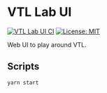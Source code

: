 # VTL Lab UI

[![VTL Lab UI CI](https://github.com/InseeFrLab/VTL-Lab-UI/actions/workflows/ci.yml/badge.svg)](https://github.com/InseeFrLab/VTL-Lab-UI/actions/workflows/ci.yml)
[![License: MIT](https://img.shields.io/badge/License-MIT-blue.svg)](https://opensource.org/licenses/MIT)

Web UI to play around VTL.

## Scripts

`yarn start`
